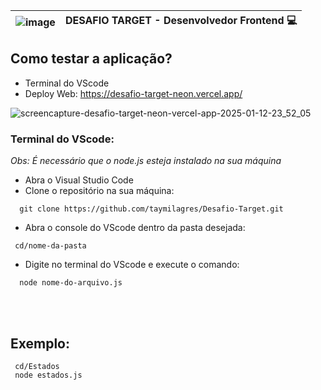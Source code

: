 | ![image](https://github.com/user-attachments/assets/387b5b1e-49fd-424e-986e-8fe78918829a) | **DESAFIO TARGET - Desenvolvedor Frontend 💻** |
|-----------------------------------------------|-------------------|


## Como testar a aplicação?
- Terminal do VScode
- Deploy Web: https://desafio-target-neon.vercel.app/
  
![screencapture-desafio-target-neon-vercel-app-2025-01-12-23_52_05](https://github.com/user-attachments/assets/72e5b960-9d15-4869-9652-3fc3623b4dc8)

  

### Terminal do VScode:

_Obs: É necessário que o node.js esteja instalado na sua máquina_

- Abra o Visual Studio Code
- Clone o repositório na sua máquina:
 
```
  git clone https://github.com/taymilagres/Desafio-Target.git
```

- Abra o console do VScode dentro da pasta desejada:

 ```
  cd/nome-da-pasta
```

- Digite no terminal do VScode e execute o comando:
```
  node nome-do-arquivo.js
```
<br><br>

## Exemplo:
```
 cd/Estados
 node estados.js
```




